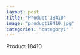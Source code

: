 ```yaml
---
layout: post
title: "Product 18410"
image: "product18410.jpg"
categories: "category1"
---
```

Product 18410
